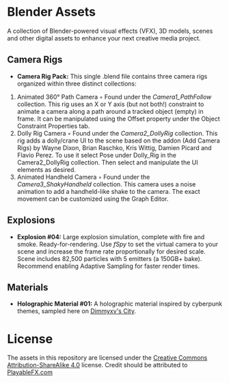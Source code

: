 # Blender Assets
A collection of Blender-powered visual effects (VFX), 3D models, scenes and other digital assets to enhance your next creative media project.
## Camera Rigs
- **Camera Rig Pack:** This single .blend file contains three camera rigs organized within three distinct collections:
1. Animated 360° Path Camera
◦ Found under the *Camera1_PathFollow* collection. This rig uses an X or Y axis (but not both!)
constraint to animate a camera along a path around a tracked object (empty) in frame. It can be
manipulated using the Offset property under the Object Constraint Properties tab.
2. Dolly Rig Camera
◦ Found under the *Camera2_DollyRig* collection. This rig adds a dolly/crane UI to the scene based on
the addon (Add Camera Rigs) by Wayne Dixon, Brian Raschko, Kris Wittig, Damien Picard and
Flavio Perez. To use it select Pose under Dolly_Rig in the Camera2_DollyRig collection. Then select
and manipulate the UI elements as desired.
3. Animated Handheld Camera
◦ Found under the *Camera3_ShakyHandheld* collection. This camera uses a noise animation to add a
handheld-like shake to the camera. The exact movement can be customized using the Graph Editor.

## Explosions
- **Explosion #04:** Large explosion simulation, complete with fire and smoke. Ready-for-rendering. Use *fSpy* to set the virtual camera to your scene and increase the frame rate proportionally for desired scale. Scene includes 82,500 particles with 5 emitters (a 150GB+ bake). Recommend enabling Adaptive Sampling for faster render times. 

## Materials
- **Holographic Material #01:** A holographic material inspired by cyberpunk themes, sampled here on [Dimmyxv's City](https://blendswap.com/blend/7540).

# License
The assets in this repository are licensed under the [Creative Commons Attribution-ShareAlike 4.0](https://creativecommons.org/licenses/by-sa/4.0/) license. 
Credit should be attributed to [PlayableFX.com](http://playablefx.com)
